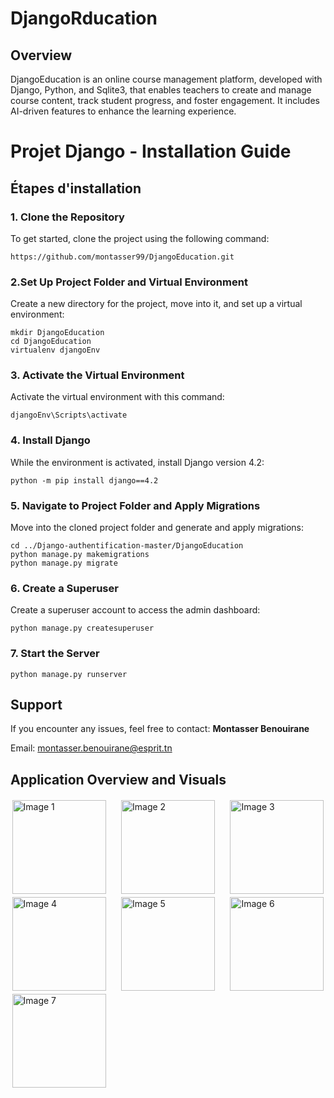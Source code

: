 # DjangoRducation
## Overview
DjangoEducation is an online course management platform, developed with Django, Python, and Sqlite3, that enables teachers to create and manage course content, track student progress, and foster engagement. It includes AI-driven features to enhance the learning experience.

# Projet Django - Installation Guide

## Étapes d'installation

### 1. Clone the Repository
To get started, clone the project using the following command:
``` 
https://github.com/montasser99/DjangoEducation.git
```

### 2.Set Up Project Folder and Virtual Environment
Create a new directory for the project, move into it, and set up a virtual environment:
``` 
mkdir DjangoEducation
cd DjangoEducation
virtualenv djangoEnv
```

### 3. Activate the Virtual Environment
Activate the virtual environment with this command:
``` 
djangoEnv\Scripts\activate
```

### 4. Install Django
While the environment is activated, install Django version 4.2:
``` 
python -m pip install django==4.2

```
### 5. Navigate to Project Folder and Apply Migrations
Move into the cloned project folder and generate and apply migrations:
``` 
cd ../Django-authentification-master/DjangoEducation
python manage.py makemigrations
python manage.py migrate
```

### 6. Create a Superuser
Create a superuser account to access the admin dashboard:
```
python manage.py createsuperuser
```
### 7. Start the Server
``` 
python manage.py runserver
```
## Support 
If you encounter any issues, feel free to contact:
**Montasser Benouirane**

Email: montasser.benouirane@esprit.tn

## Application Overview and Visuals

<div style="display: flex; flex-wrap: wrap; justify-content: space-between;">
  <img src="https://github.com/user-attachments/assets/a272db50-073c-4b8e-8dd7-bb2b89f9143d" alt="Image 1" style="height: 150px; margin: 0.5%;">
  <img src="https://github.com/user-attachments/assets/a1775e3d-300a-4357-8961-cbf8d1c02a83" alt="Image 2" style="height: 150px; margin: 0.5%;">
  <img src="https://github.com/user-attachments/assets/e859c592-e5a4-406c-bb12-159453500373" alt="Image 3" style="height: 150px; margin: 0.5%;">
  <img src="https://github.com/user-attachments/assets/d42441ee-96a0-4d68-a830-fe35014f4d06" alt="Image 4" style="height: 150px; margin: 0.5%;">
  <img src="https://github.com/user-attachments/assets/779e2353-e310-4181-b75f-ca90a0e60053" alt="Image 5" style="height: 150px; margin: 0.5%;">
  <img src="https://github.com/user-attachments/assets/5d381eeb-5c0d-4e2e-ba25-922fd9d48146" alt="Image 6" style="height: 150px; margin: 0.5%;">
  <img src="https://github.com/user-attachments/assets/04812033-f174-4830-a3db-5b38cbb671bf" alt="Image 7" style="height: 150px; margin: 0.5%;">
</div>






